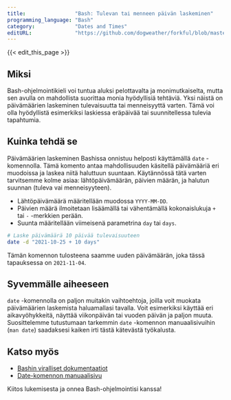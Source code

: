 ```yaml
---
title:                "Bash: Tulevan tai menneen päivän laskeminen"
programming_language: "Bash"
category:             "Dates and Times"
editURL:              "https://github.com/dogweather/forkful/blob/master/content/fi/bash/calculating-a-date-in-the-future-or-past.md"
---
```


{{< edit_this_page >}}

## Miksi

Bash-ohjelmointikieli voi tuntua aluksi pelottavalta ja monimutkaiselta, mutta sen avulla on mahdollista suorittaa monia hyödyllisiä tehtäviä. Yksi näistä on päivämäärien laskeminen tulevaisuutta tai menneisyyttä varten. Tämä voi olla hyödyllistä esimerkiksi laskiessa eräpäivää tai suunnitellessa tulevia tapahtumia.

## Kuinka tehdä se

Päivämäärien laskeminen Bashissa onnistuu helposti käyttämällä `date` -komennolla. Tämä komento antaa mahdollisuuden käsitellä päivämääriä eri muodoissa ja laskea niitä haluttuun suuntaan. Käytännössä tätä varten tarvitsemme kolme asiaa: lähtöpäivämäärän, päivien määrän, ja halutun suunnan (tuleva vai menneisyyteen).

- Lähtöpäivämäärä määritellään muodossa `YYYY-MM-DD`.
- Päivien määrä ilmoitetaan lisäämällä tai vähentämällä kokonaislukuja `+` tai `-` -merkkien perään.
- Suunta määritellään viimeisenä parametrina `day` tai `days`.

```Bash
# Laske päivämäärä 10 päivää tulevaisuuteen
date -d "2021-10-25 + 10 days"
```

Tämän komennon tulosteena saamme uuden päivämäärän, joka tässä tapauksessa on `2021-11-04`.

## Syvemmälle aiheeseen

`date` -komennolla on paljon muitakin vaihtoehtoja, joilla voit muokata päivämäärien laskemista haluamallasi tavalla. Voit esimerkiksi käyttää eri aikavyöhykkeitä, näyttää viikonpäivän tai vuoden päivän ja paljon muuta. Suosittelemme tutustumaan tarkemmin `date` -komennon manuaalisivuihin (`man date`) saadaksesi kaiken irti tästä kätevästä työkalusta.

## Katso myös

- [Bashin viralliset dokumentaatiot](https://www.gnu.org/software/bash/manual/)
- [Date-komennon manuaalisivu](https://www.gnu.org/savannah-checkouts/gnu/bash/manual/bash.html#Date-Manipulation)

Kiitos lukemisesta ja onnea Bash-ohjelmointisi kanssa!